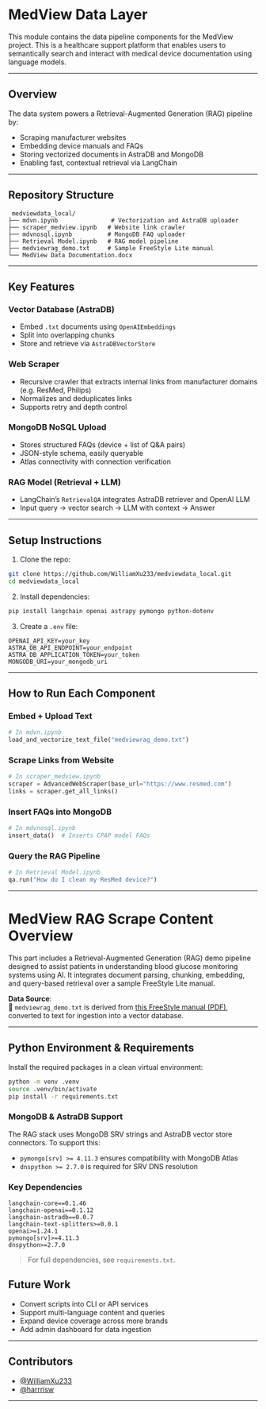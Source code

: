# MedView Data Layer

This module contains the data pipeline components for the MedView project. This is a healthcare support platform that enables users to semantically search and interact with medical device documentation using language models.

---

##  Overview

The data system powers a Retrieval-Augmented Generation (RAG) pipeline by:
- Scraping manufacturer websites
- Embedding device manuals and FAQs
- Storing vectorized documents in AstraDB and MongoDB
- Enabling fast, contextual retrieval via LangChain

---

##  Repository Structure

```
 medviewdata_local/
├── mdvn.ipynb               # Vectorization and AstraDB uploader
├── scraper_medview.ipynb   # Website link crawler
├── mdvnosql.ipynb          # MongoDB FAQ uploader
├── Retrieval Model.ipynb   # RAG model pipeline
├── medviewrag_demo.txt     # Sample FreeStyle Lite manual
└── MedView Data Documentation.docx
```

---

## Key Features

###  Vector Database (AstraDB)
- Embed `.txt` documents using `OpenAIEmbeddings`
- Split into overlapping chunks
- Store and retrieve via `AstraDBVectorStore`

###  Web Scraper
- Recursive crawler that extracts internal links from manufacturer domains (e.g. ResMed, Philips)
- Normalizes and deduplicates links
- Supports retry and depth control

###  MongoDB NoSQL Upload
- Stores structured FAQs (device + list of Q&A pairs)
- JSON-style schema, easily queryable
- Atlas connectivity with connection verification

###  RAG Model (Retrieval + LLM)
- LangChain’s `RetrievalQA` integrates AstraDB retriever and OpenAI LLM
- Input query → vector search → LLM with context → Answer

---

##  Setup Instructions

1. Clone the repo:
```bash
git clone https://github.com/WilliamXu233/medviewdata_local.git
cd medviewdata_local
```

2. Install dependencies:
```bash
pip install langchain openai astrapy pymongo python-dotenv
```

3. Create a `.env` file:
```env
OPENAI_API_KEY=your_key
ASTRA_DB_API_ENDPOINT=your_endpoint
ASTRA_DB_APPLICATION_TOKEN=your_token
MONGODB_URI=your_mongodb_uri
```

---

## How to Run Each Component

###  Embed + Upload Text
```python
# In mdvn.ipynb
load_and_vectorize_text_file("medviewrag_demo.txt")
```

###  Scrape Links from Website
```python
# In scraper_medview.ipynb
scraper = AdvancedWebScraper(base_url="https://www.resmed.com")
links = scraper.get_all_links()
```

###  Insert FAQs into MongoDB
```python
# In mdvnosql.ipynb
insert_data()  # Inserts CPAP model FAQs
```

###  Query the RAG Pipeline
```python
# In Retrieval Model.ipynb
qa.run("How do I clean my ResMed device?")
```

---

#  MedView RAG Scrape Content Overview

This part includes a Retrieval-Augmented Generation (RAG) demo pipeline designed to assist patients in understanding blood glucose monitoring systems using AI. It integrates document parsing, chunking, embedding, and query-based retrieval over a sample FreeStyle Lite manual.

**Data Source**:  
📄 `medviewrag_demo.txt` is derived from [this FreeStyle manual (PDF)](https://freestyleserver.com/Payloads/IFU/2017july/ART22813-003_rev-A_Web.pdf), converted to text for ingestion into a vector database.

---

##  Python Environment & Requirements

Install the required packages in a clean virtual environment:

```bash
python -m venv .venv
source .venv/bin/activate
pip install -r requirements.txt
```

###  MongoDB & AstraDB Support

The RAG stack uses MongoDB SRV strings and AstraDB vector store connectors. To support this:

- `pymongo[srv] >= 4.11.3` ensures compatibility with MongoDB Atlas
- `dnspython >= 2.7.0` is required for SRV DNS resolution

### Key Dependencies

```text
langchain-core==0.1.46
langchain-openai==0.1.12
langchain-astradb==0.0.7
langchain-text-splitters>=0.0.1
openai>=1.24.1
pymongo[srv]>=4.11.3
dnspython>=2.7.0
```

> For full dependencies, see `requirements.txt`.

##  Future Work

- Convert scripts into CLI or API services
- Support multi-language content and queries
- Expand device coverage across more brands
- Add admin dashboard for data ingestion

---

##  Contributors

- [@WilliamXu233](https://github.com/WilliamXu233)
- [@harrrisw](https://github.com/harrrisw)

---

